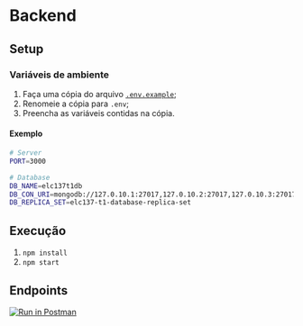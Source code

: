 # Backend

## Setup

### Variáveis de ambiente

1. Faça uma cópia do arquivo [`.env.example`][exemplo-env];
2. Renomeie a cópia para `.env`;
3. Preencha as variáveis contidas na cópia.

#### Exemplo

```bash
# Server
PORT=3000

# Database
DB_NAME=elc137t1db
DB_CON_URI=mongodb://127.0.10.1:27017,127.0.10.2:27017,127.0.10.3:27017
DB_REPLICA_SET=elc137-t1-database-replica-set
```

## Execução

1. `npm install`
2. `npm start`

## Endpoints

[![Run in Postman](https://run.pstmn.io/button.svg)][postman-link]

<!-- Links -->

[exemplo-env]: <./.env.example> ".env.example"
[postman-link]: <https://app.getpostman.com/run-collection/29631289-5d9e5b02-6926-41c7-9f13-fedc1916c858?action=collection%2Ffork&source=rip_markdown&collection-url=entityId%3D29631289-5d9e5b02-6926-41c7-9f13-fedc1916c858%26entityType%3Dcollection%26workspaceId%3D7319038d-11b5-47bb-a639-9ff301f7d548#?env%5BDevelopment%5D=W3sia2V5IjoiYmFzZVVSTCIsInZhbHVlIjoiaHR0cDovL2xvY2FsaG9zdDozMDAwL2FwaSIsImVuYWJsZWQiOnRydWUsInR5cGUiOiJkZWZhdWx0Iiwic2Vzc2lvblZhbHVlIjoiaHR0cDovL2xvY2FsaG9zdDozMDAwL2FwaSIsInNlc3Npb25JbmRleCI6MH1d> "Run in Postman"
